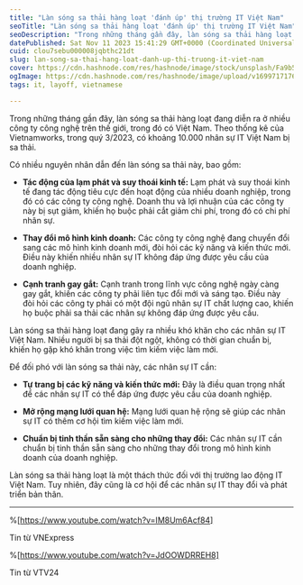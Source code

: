 ```yaml
---
title: "Làn sóng sa thải hàng loạt 'đánh úp' thị trường IT Việt Nam"
seoTitle: "Làn sóng sa thải hàng loạt 'đánh úp' thị trường IT Việt Nam"
seoDescription: "Trong những tháng gần đây, làn sóng sa thải hàng loạt đang diễn ra ở nhiều công ty công nghệ trên thế giới, trong đó có Việt Nam."
datePublished: Sat Nov 11 2023 15:41:29 GMT+0000 (Coordinated Universal Time)
cuid: clou7sebu000008jqbthc21dt
slug: lan-song-sa-thai-hang-loat-danh-up-thi-truong-it-viet-nam
cover: https://cdn.hashnode.com/res/hashnode/image/stock/unsplash/Fa9b57hffnM/upload/bb75ebb372ccf5209e0c3df79111b352.jpeg
ogImage: https://cdn.hashnode.com/res/hashnode/image/upload/v1699717176981/9e0da4dc-ffdd-488c-bdeb-2a0d6d7fa55a.png
tags: it, layoff, vietnamese

---
```


Trong những tháng gần đây, làn sóng sa thải hàng loạt đang diễn ra ở nhiều công ty công nghệ trên thế giới, trong đó có Việt Nam. Theo thống kê của Vietnamworks, trong quý 3/2023, có khoảng 10.000 nhân sự IT Việt Nam bị sa thải.

Có nhiều nguyên nhân dẫn đến làn sóng sa thải này, bao gồm:

* **Tác động của lạm phát và suy thoái kinh tế:** Lạm phát và suy thoái kinh tế đang tác động tiêu cực đến hoạt động của nhiều doanh nghiệp, trong đó có các công ty công nghệ. Doanh thu và lợi nhuận của các công ty này bị sụt giảm, khiến họ buộc phải cắt giảm chi phí, trong đó có chi phí nhân sự.
    
* **Thay đổi mô hình kinh doanh:** Các công ty công nghệ đang chuyển đổi sang các mô hình kinh doanh mới, đòi hỏi các kỹ năng và kiến thức mới. Điều này khiến nhiều nhân sự IT không đáp ứng được yêu cầu của doanh nghiệp.
    
* **Cạnh tranh gay gắt:** Cạnh tranh trong lĩnh vực công nghệ ngày càng gay gắt, khiến các công ty phải liên tục đổi mới và sáng tạo. Điều này đòi hỏi các công ty phải có một đội ngũ nhân sự IT chất lượng cao, khiến họ buộc phải sa thải các nhân sự không đáp ứng được yêu cầu.
    

Làn sóng sa thải hàng loạt đang gây ra nhiều khó khăn cho các nhân sự IT Việt Nam. Nhiều người bị sa thải đột ngột, không có thời gian chuẩn bị, khiến họ gặp khó khăn trong việc tìm kiếm việc làm mới.

Để đối phó với làn sóng sa thải này, các nhân sự IT cần:

* **Tự trang bị các kỹ năng và kiến thức mới:** Đây là điều quan trọng nhất để các nhân sự IT có thể đáp ứng được yêu cầu của doanh nghiệp.
    
* **Mở rộng mạng lưới quan hệ:** Mạng lưới quan hệ rộng sẽ giúp các nhân sự IT có thêm cơ hội tìm kiếm việc làm mới.
    
* **Chuẩn bị tinh thần sẵn sàng cho những thay đổi:** Các nhân sự IT cần chuẩn bị tinh thần sẵn sàng cho những thay đổi trong mô hình kinh doanh của doanh nghiệp.
    

Làn sóng sa thải hàng loạt là một thách thức đối với thị trường lao động IT Việt Nam. Tuy nhiên, đây cũng là cơ hội để các nhân sự IT thay đổi và phát triển bản thân.

---

%[https://www.youtube.com/watch?v=IM8Um6Acf84] 

Tin từ VNExpress

%[https://www.youtube.com/watch?v=JdOOWDRREH8] 

Tin từ VTV24